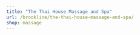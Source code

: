 ```yaml
---
title: "The Thai House Massage and Spa"
url: /brookline/the-thai-house-massage-and-spa/
shop: massage
---
```


